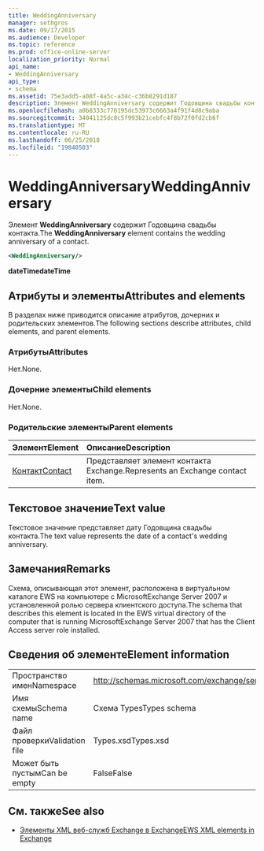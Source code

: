 ```yaml
---
title: WeddingAnniversary
manager: sethgros
ms.date: 09/17/2015
ms.audience: Developer
ms.topic: reference
ms.prod: office-online-server
localization_priority: Normal
api_name:
- WeddingAnniversary
api_type:
- schema
ms.assetid: 75e3add5-a08f-4a5c-a34c-c36b8291d187
description: Элемент WeddingAnniversary содержит Годовщина свадьбы контакта.
ms.openlocfilehash: a0b8333c776195dc53973c6663a4f91f4d8c9aba
ms.sourcegitcommit: 34041125dc8c5f993b21cebfc4f8b72f0fd2cb6f
ms.translationtype: MT
ms.contentlocale: ru-RU
ms.lasthandoff: 06/25/2018
ms.locfileid: "19840503"
---
```

# <a name="weddinganniversary"></a><span data-ttu-id="db063-103">WeddingAnniversary</span><span class="sxs-lookup"><span data-stu-id="db063-103">WeddingAnniversary</span></span>

<span data-ttu-id="db063-104">Элемент **WeddingAnniversary** содержит Годовщина свадьбы контакта.</span><span class="sxs-lookup"><span data-stu-id="db063-104">The **WeddingAnniversary** element contains the wedding anniversary of a contact.</span></span> 
  
```xml
<WeddingAnniversary/>
```

 <span data-ttu-id="db063-105">**dateTime**</span><span class="sxs-lookup"><span data-stu-id="db063-105">**dateTime**</span></span>
## <a name="attributes-and-elements"></a><span data-ttu-id="db063-106">Атрибуты и элементы</span><span class="sxs-lookup"><span data-stu-id="db063-106">Attributes and elements</span></span>

<span data-ttu-id="db063-107">В разделах ниже приводится описание атрибутов, дочерних и родительских элементов.</span><span class="sxs-lookup"><span data-stu-id="db063-107">The following sections describe attributes, child elements, and parent elements.</span></span>
  
### <a name="attributes"></a><span data-ttu-id="db063-108">Атрибуты</span><span class="sxs-lookup"><span data-stu-id="db063-108">Attributes</span></span>

<span data-ttu-id="db063-109">Нет.</span><span class="sxs-lookup"><span data-stu-id="db063-109">None.</span></span>
  
### <a name="child-elements"></a><span data-ttu-id="db063-110">Дочерние элементы</span><span class="sxs-lookup"><span data-stu-id="db063-110">Child elements</span></span>

<span data-ttu-id="db063-111">Нет.</span><span class="sxs-lookup"><span data-stu-id="db063-111">None.</span></span>
  
### <a name="parent-elements"></a><span data-ttu-id="db063-112">Родительские элементы</span><span class="sxs-lookup"><span data-stu-id="db063-112">Parent elements</span></span>

|<span data-ttu-id="db063-113">**Элемент**</span><span class="sxs-lookup"><span data-stu-id="db063-113">**Element**</span></span>|<span data-ttu-id="db063-114">**Описание**</span><span class="sxs-lookup"><span data-stu-id="db063-114">**Description**</span></span>|
|:-----|:-----|
|[<span data-ttu-id="db063-115">Контакт</span><span class="sxs-lookup"><span data-stu-id="db063-115">Contact</span></span>](contact.md) <br/> |<span data-ttu-id="db063-116">Представляет элемент контакта Exchange.</span><span class="sxs-lookup"><span data-stu-id="db063-116">Represents an Exchange contact item.</span></span>  <br/> |
   
## <a name="text-value"></a><span data-ttu-id="db063-117">Текстовое значение</span><span class="sxs-lookup"><span data-stu-id="db063-117">Text value</span></span>

<span data-ttu-id="db063-118">Текстовое значение представляет дату Годовщина свадьбы контакта.</span><span class="sxs-lookup"><span data-stu-id="db063-118">The text value represents the date of a contact's wedding anniversary.</span></span>
  
## <a name="remarks"></a><span data-ttu-id="db063-119">Замечания</span><span class="sxs-lookup"><span data-stu-id="db063-119">Remarks</span></span>

<span data-ttu-id="db063-120">Схема, описывающая этот элемент, расположена в виртуальном каталоге EWS на компьютере с MicrosoftExchange Server 2007 и установленной ролью сервера клиентского доступа.</span><span class="sxs-lookup"><span data-stu-id="db063-120">The schema that describes this element is located in the EWS virtual directory of the computer that is running MicrosoftExchange Server 2007 that has the Client Access server role installed.</span></span>
  
## <a name="element-information"></a><span data-ttu-id="db063-121">Сведения об элементе</span><span class="sxs-lookup"><span data-stu-id="db063-121">Element information</span></span>

|||
|:-----|:-----|
|<span data-ttu-id="db063-122">Пространство имен</span><span class="sxs-lookup"><span data-stu-id="db063-122">Namespace</span></span>  <br/> |http://schemas.microsoft.com/exchange/services/2006/types  <br/> |
|<span data-ttu-id="db063-123">Имя схемы</span><span class="sxs-lookup"><span data-stu-id="db063-123">Schema name</span></span>  <br/> |<span data-ttu-id="db063-124">Схема Types</span><span class="sxs-lookup"><span data-stu-id="db063-124">Types schema</span></span>  <br/> |
|<span data-ttu-id="db063-125">Файл проверки</span><span class="sxs-lookup"><span data-stu-id="db063-125">Validation file</span></span>  <br/> |<span data-ttu-id="db063-126">Types.xsd</span><span class="sxs-lookup"><span data-stu-id="db063-126">Types.xsd</span></span>  <br/> |
|<span data-ttu-id="db063-127">Может быть пустым</span><span class="sxs-lookup"><span data-stu-id="db063-127">Can be empty</span></span>  <br/> |<span data-ttu-id="db063-128">False</span><span class="sxs-lookup"><span data-stu-id="db063-128">False</span></span>  <br/> |
   
## <a name="see-also"></a><span data-ttu-id="db063-129">См. также</span><span class="sxs-lookup"><span data-stu-id="db063-129">See also</span></span>



- [<span data-ttu-id="db063-130">Элементы XML веб-служб Exchange в Exchange</span><span class="sxs-lookup"><span data-stu-id="db063-130">EWS XML elements in Exchange</span></span>](ews-xml-elements-in-exchange.md)

